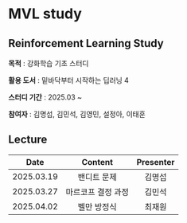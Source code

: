 # MVL study

## Reinforcement Learning Study
**목적** : 강화학습 기초 스터디   

**활용 도서** : 밑바닥부터 시작하는 딥러닝 4

**스터디 기간** : 2025.03 ~   

**참여자** : 김명섭, 김민석, 김영민, 설정아, 이태훈

## Lecture

|Date|Content|Presenter|
|:---:|:---:|:---:|
|2025.03.19|밴디트 문제|김명섭|
|2025.03.27|마르코프 결정 과정|김민석|
|2025.04.02|벨만 방정식|최재원|


